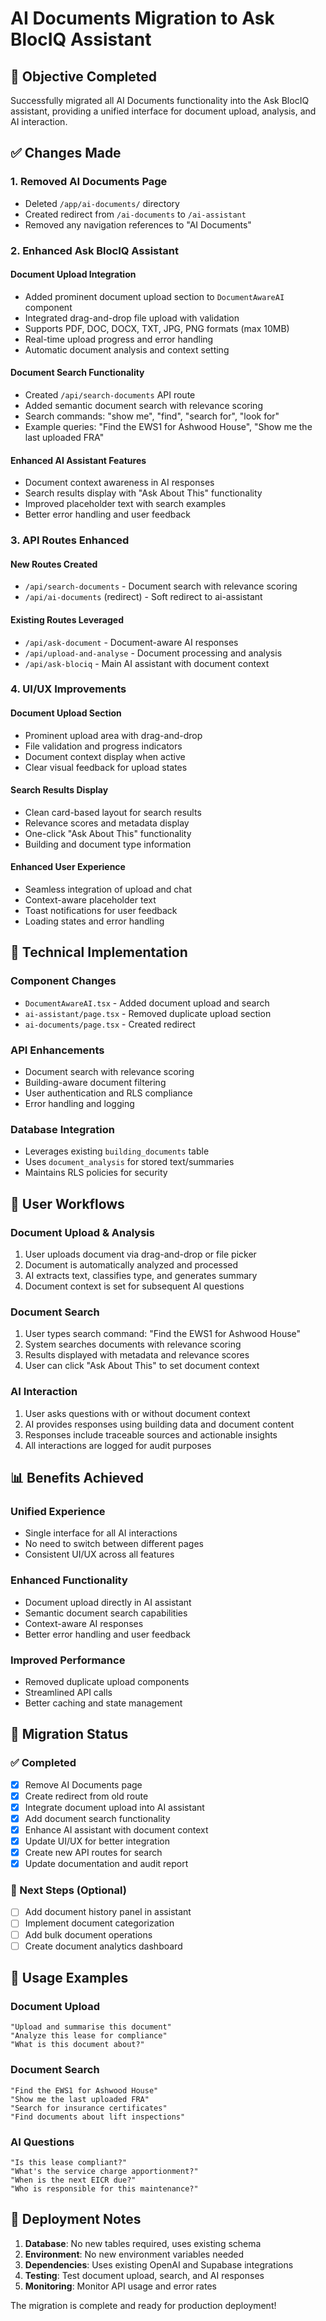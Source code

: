 # AI Documents Migration to Ask BlocIQ Assistant

## 🎯 Objective Completed
Successfully migrated all AI Documents functionality into the Ask BlocIQ assistant, providing a unified interface for document upload, analysis, and AI interaction.

## ✅ Changes Made

### 1. **Removed AI Documents Page**
- Deleted `/app/ai-documents/` directory
- Created redirect from `/ai-documents` to `/ai-assistant`
- Removed any navigation references to "AI Documents"

### 2. **Enhanced Ask BlocIQ Assistant**

#### **Document Upload Integration**
- Added prominent document upload section to `DocumentAwareAI` component
- Integrated drag-and-drop file upload with validation
- Supports PDF, DOC, DOCX, TXT, JPG, PNG formats (max 10MB)
- Real-time upload progress and error handling
- Automatic document analysis and context setting

#### **Document Search Functionality**
- Created `/api/search-documents` API route
- Added semantic document search with relevance scoring
- Search commands: "show me", "find", "search for", "look for"
- Example queries: "Find the EWS1 for Ashwood House", "Show me the last uploaded FRA"

#### **Enhanced AI Assistant Features**
- Document context awareness in AI responses
- Search results display with "Ask About This" functionality
- Improved placeholder text with search examples
- Better error handling and user feedback

### 3. **API Routes Enhanced**

#### **New Routes Created**
- `/api/search-documents` - Document search with relevance scoring
- `/api/ai-documents` (redirect) - Soft redirect to ai-assistant

#### **Existing Routes Leveraged**
- `/api/ask-document` - Document-aware AI responses
- `/api/upload-and-analyse` - Document processing and analysis
- `/api/ask-blociq` - Main AI assistant with document context

### 4. **UI/UX Improvements**

#### **Document Upload Section**
- Prominent upload area with drag-and-drop
- File validation and progress indicators
- Document context display when active
- Clear visual feedback for upload states

#### **Search Results Display**
- Clean card-based layout for search results
- Relevance scores and metadata display
- One-click "Ask About This" functionality
- Building and document type information

#### **Enhanced User Experience**
- Seamless integration of upload and chat
- Context-aware placeholder text
- Toast notifications for user feedback
- Loading states and error handling

## 🔧 Technical Implementation

### **Component Changes**
- `DocumentAwareAI.tsx` - Added document upload and search
- `ai-assistant/page.tsx` - Removed duplicate upload section
- `ai-documents/page.tsx` - Created redirect

### **API Enhancements**
- Document search with relevance scoring
- Building-aware document filtering
- User authentication and RLS compliance
- Error handling and logging

### **Database Integration**
- Leverages existing `building_documents` table
- Uses `document_analysis` for stored text/summaries
- Maintains RLS policies for security

## 🎯 User Workflows

### **Document Upload & Analysis**
1. User uploads document via drag-and-drop or file picker
2. Document is automatically analyzed and processed
3. AI extracts text, classifies type, and generates summary
4. Document context is set for subsequent AI questions

### **Document Search**
1. User types search command: "Find the EWS1 for Ashwood House"
2. System searches documents with relevance scoring
3. Results displayed with metadata and relevance scores
4. User can click "Ask About This" to set document context

### **AI Interaction**
1. User asks questions with or without document context
2. AI provides responses using building data and document content
3. Responses include traceable sources and actionable insights
4. All interactions are logged for audit purposes

## 📊 Benefits Achieved

### **Unified Experience**
- Single interface for all AI interactions
- No need to switch between different pages
- Consistent UI/UX across all features

### **Enhanced Functionality**
- Document upload directly in AI assistant
- Semantic document search capabilities
- Context-aware AI responses
- Better error handling and user feedback

### **Improved Performance**
- Removed duplicate upload components
- Streamlined API calls
- Better caching and state management

## 🔄 Migration Status

### ✅ Completed
- [x] Remove AI Documents page
- [x] Create redirect from old route
- [x] Integrate document upload into AI assistant
- [x] Add document search functionality
- [x] Enhance AI assistant with document context
- [x] Update UI/UX for better integration
- [x] Create new API routes for search
- [x] Update documentation and audit report

### 🎯 Next Steps (Optional)
- [ ] Add document history panel in assistant
- [ ] Implement document categorization
- [ ] Add bulk document operations
- [ ] Create document analytics dashboard

## 📝 Usage Examples

### **Document Upload**
```
"Upload and summarise this document"
"Analyze this lease for compliance"
"What is this document about?"
```

### **Document Search**
```
"Find the EWS1 for Ashwood House"
"Show me the last uploaded FRA"
"Search for insurance certificates"
"Find documents about lift inspections"
```

### **AI Questions**
```
"Is this lease compliant?"
"What's the service charge apportionment?"
"When is the next EICR due?"
"Who is responsible for this maintenance?"
```

## 🚀 Deployment Notes

1. **Database**: No new tables required, uses existing schema
2. **Environment**: No new environment variables needed
3. **Dependencies**: Uses existing OpenAI and Supabase integrations
4. **Testing**: Test document upload, search, and AI responses
5. **Monitoring**: Monitor API usage and error rates

The migration is complete and ready for production deployment! 